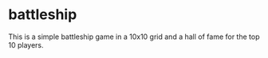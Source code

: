 # battleship

This is a simple battleship game in a 10x10 grid and a hall of fame for the top 10 players.
